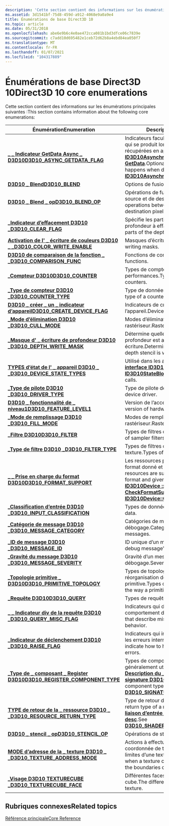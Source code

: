 ```yaml
---
description: 'Cette section contient des informations sur les énumérations principales suivantes :'
ms.assetid: 3d1541bf-75d8-459d-a912-4068e9a0a9e4
title: Énumérations de base Direct3D 10
ms.topic: article
ms.date: 05/31/2018
ms.openlocfilehash: abe6e9b6c4e0ae472cca081b1bd3dfce06c7839e
ms.sourcegitcommit: c7add10d695482e1ceb72d62b8a4ebd84ea050f7
ms.translationtype: MT
ms.contentlocale: fr-FR
ms.lasthandoff: 01/07/2021
ms.locfileid: "104317889"
---
```

# <a name="direct3d-10-core-enumerations"></a><span data-ttu-id="92e92-103">Énumérations de base Direct3D 10</span><span class="sxs-lookup"><span data-stu-id="92e92-103">Direct3D 10 core enumerations</span></span>

<span data-ttu-id="92e92-104">Cette section contient des informations sur les énumérations principales suivantes :</span><span class="sxs-lookup"><span data-stu-id="92e92-104">This section contains information about the following core enumerations:</span></span>



| <span data-ttu-id="92e92-105">Énumération</span><span class="sxs-lookup"><span data-stu-id="92e92-105">Enumeration</span></span>                                                               | <span data-ttu-id="92e92-106">Description</span><span class="sxs-lookup"><span data-stu-id="92e92-106">Description</span></span>                                                                                                                                         |
|---------------------------------------------------------------------------|-----------------------------------------------------------------------------------------------------------------------------------------------------|
| [<span data-ttu-id="92e92-107">**\_ \_ Indicateur GetData Async \_ D3D10**</span><span class="sxs-lookup"><span data-stu-id="92e92-107">**D3D10\_ASYNC\_GETDATA\_FLAG**</span></span>](/windows/desktop/api/D3D10/ne-d3d10-d3d10_async_getdata_flag)           | <span data-ttu-id="92e92-108">Indicateurs facultatifs qui contrôlent ce qui se produit lorsque les données sont récupérées en appelant [**ID3D10Asynchronous :: GetData**](/windows/desktop/api/D3D10/nf-d3d10-id3d10asynchronous-getdata).</span><span class="sxs-lookup"><span data-stu-id="92e92-108">Optional flags that control what happens when data is retrieved by calling [**ID3D10Asynchronous::GetData**](/windows/desktop/api/D3D10/nf-d3d10-id3d10asynchronous-getdata).</span></span>       |
| [<span data-ttu-id="92e92-109">**D3D10 \_ Blend**</span><span class="sxs-lookup"><span data-stu-id="92e92-109">**D3D10\_BLEND**</span></span>](/windows/desktop/api/D3D10/ne-d3d10-d3d10_blend)                                       | <span data-ttu-id="92e92-110">Options de fusion.</span><span class="sxs-lookup"><span data-stu-id="92e92-110">Blend options.</span></span>                                                                                                                                      |
| [<span data-ttu-id="92e92-111">**D3D10 \_ Blend \_ op**</span><span class="sxs-lookup"><span data-stu-id="92e92-111">**D3D10\_BLEND\_OP**</span></span>](/windows/desktop/api/D3D10/ne-d3d10-d3d10_blend_op)                                | <span data-ttu-id="92e92-112">Opérations de fusion entre les pixels source et de destination.</span><span class="sxs-lookup"><span data-stu-id="92e92-112">Blending operations between source and destination pixels.</span></span>                                                                                          |
| [<span data-ttu-id="92e92-113">**\_Indicateur d’effacement D3D10 \_**</span><span class="sxs-lookup"><span data-stu-id="92e92-113">**D3D10\_CLEAR\_FLAG**</span></span>](/windows/desktop/api/D3D10/ne-d3d10-d3d10_clear_flag)                            | <span data-ttu-id="92e92-114">Spécifie les parties du stencil de profondeur à effacer.</span><span class="sxs-lookup"><span data-stu-id="92e92-114">Specifies which parts of the depth stencil to clear.</span></span>                                                                                                |
| [<span data-ttu-id="92e92-115">**Activation de l' \_ écriture de couleurs D3D10 \_ \_**</span><span class="sxs-lookup"><span data-stu-id="92e92-115">**D3D10\_COLOR\_WRITE\_ENABLE**</span></span>](/windows/desktop/api/D3D10/ne-d3d10-d3d10_color_write_enable)           | <span data-ttu-id="92e92-116">Masques d’écriture de couleurs.</span><span class="sxs-lookup"><span data-stu-id="92e92-116">Color writing masks.</span></span>                                                                                                                                |
| [<span data-ttu-id="92e92-117">**D3D10 de comparaison de la fonction \_ \_**</span><span class="sxs-lookup"><span data-stu-id="92e92-117">**D3D10\_COMPARISON\_FUNC**</span></span>](/windows/desktop/api/D3D10/ne-d3d10-d3d10_comparison_func)                  | <span data-ttu-id="92e92-118">Fonctions de comparaison.</span><span class="sxs-lookup"><span data-stu-id="92e92-118">Comparison functions.</span></span>                                                                                                                               |
| [<span data-ttu-id="92e92-119">**\_Compteur D3D10**</span><span class="sxs-lookup"><span data-stu-id="92e92-119">**D3D10\_COUNTER**</span></span>](/windows/desktop/api/D3D10/ne-d3d10-d3d10_counter)                                   | <span data-ttu-id="92e92-120">Types de compteurs de performances.</span><span class="sxs-lookup"><span data-stu-id="92e92-120">Types of performance counters.</span></span>                                                                                                                      |
| [<span data-ttu-id="92e92-121">**\_Type de compteur D3D10 \_**</span><span class="sxs-lookup"><span data-stu-id="92e92-121">**D3D10\_COUNTER\_TYPE**</span></span>](/windows/desktop/api/D3D10/ne-d3d10-d3d10_counter_type)                        | <span data-ttu-id="92e92-122">Type de données d’un compteur.</span><span class="sxs-lookup"><span data-stu-id="92e92-122">Data type of a counter.</span></span>                                                                                                                             |
| [<span data-ttu-id="92e92-123">**D3D10 \_ créer \_ un \_ indicateur d’appareil**</span><span class="sxs-lookup"><span data-stu-id="92e92-123">**D3D10\_CREATE\_DEVICE\_FLAG**</span></span>](/windows/desktop/api/D3D10/ne-d3d10-d3d10_create_device_flag)           | <span data-ttu-id="92e92-124">Indicateurs de création de l’appareil.</span><span class="sxs-lookup"><span data-stu-id="92e92-124">Device creation flags.</span></span>                                                                                                                              |
| [<span data-ttu-id="92e92-125">**\_Mode d’élimination D3D10 \_**</span><span class="sxs-lookup"><span data-stu-id="92e92-125">**D3D10\_CULL\_MODE**</span></span>](/windows/desktop/api/D3D10/ne-d3d10-d3d10_cull_mode)                              | <span data-ttu-id="92e92-126">Modes d’élimination du rastériseur.</span><span class="sxs-lookup"><span data-stu-id="92e92-126">Rasterizer cull modes.</span></span>                                                                                                                              |
| [<span data-ttu-id="92e92-127">**\_Masque d' \_ écriture de profondeur D3D10 \_**</span><span class="sxs-lookup"><span data-stu-id="92e92-127">**D3D10\_DEPTH\_WRITE\_MASK**</span></span>](/windows/desktop/api/D3D10/ne-d3d10-d3d10_depth_write_mask)               | <span data-ttu-id="92e92-128">Détermine quelle partie du stencil de profondeur est accessible en écriture.</span><span class="sxs-lookup"><span data-stu-id="92e92-128">Determines which portion of the depth stencil is writable.</span></span>                                                                                          |
| [<span data-ttu-id="92e92-129">**TYPES d’état de l' \_ appareil D3D10 \_ \_**</span><span class="sxs-lookup"><span data-stu-id="92e92-129">**D3D10\_DEVICE\_STATE\_TYPES**</span></span>](/windows/desktop/api/D3D10Effect/ne-d3d10effect-d3d10_device_state_types)           | <span data-ttu-id="92e92-130">Utilisé dans les appels de fonction d' [**interface ID3D10StateBlock**](/windows/desktop/api/d3d10effect/nn-d3d10effect-id3d10stateblock) .</span><span class="sxs-lookup"><span data-stu-id="92e92-130">Used in [**ID3D10StateBlock Interface**](/windows/desktop/api/d3d10effect/nn-d3d10effect-id3d10stateblock) function calls.</span></span>                                                                      |
| [<span data-ttu-id="92e92-131">**\_Type de pilote D3D10 \_**</span><span class="sxs-lookup"><span data-stu-id="92e92-131">**D3D10\_DRIVER\_TYPE**</span></span>](/windows/desktop/api/D3D10misc/ne-d3d10misc-d3d10_driver_type)                          | <span data-ttu-id="92e92-132">Type de pilote de périphérique.</span><span class="sxs-lookup"><span data-stu-id="92e92-132">Type of device driver.</span></span>                                                                                                                              |
| [<span data-ttu-id="92e92-133">**D3D10 \_ fonctionnalité de \_ niveau1**</span><span class="sxs-lookup"><span data-stu-id="92e92-133">**D3D10\_FEATURE\_LEVEL1**</span></span>](/windows/desktop/api/D3D10_1/ne-d3d10_1-d3d10_feature_level1)                    | <span data-ttu-id="92e92-134">Version de l’accélération matérielle.</span><span class="sxs-lookup"><span data-stu-id="92e92-134">The version of hardware acceleration.</span></span>                                                                                                               |
| [<span data-ttu-id="92e92-135">**\_Mode de remplissage D3D10 \_**</span><span class="sxs-lookup"><span data-stu-id="92e92-135">**D3D10\_FILL\_MODE**</span></span>](/windows/desktop/api/D3D10/ne-d3d10-d3d10_fill_mode)                              | <span data-ttu-id="92e92-136">Modes de remplissage de rastériseur.</span><span class="sxs-lookup"><span data-stu-id="92e92-136">Rasterizer fill modes.</span></span>                                                                                                                              |
| [<span data-ttu-id="92e92-137">**\_Filtre D3D10**</span><span class="sxs-lookup"><span data-stu-id="92e92-137">**D3D10\_FILTER**</span></span>](/windows/desktop/api/D3D10/ne-d3d10-d3d10_filter)                                     | <span data-ttu-id="92e92-138">Types de filtres d’échantillonnage.</span><span class="sxs-lookup"><span data-stu-id="92e92-138">Types of sampler filters.</span></span>                                                                                                                           |
| [<span data-ttu-id="92e92-139">**\_Type de filtre D3D10 \_**</span><span class="sxs-lookup"><span data-stu-id="92e92-139">**D3D10\_FILTER\_TYPE**</span></span>](/windows/desktop/api/D3D10/ne-d3d10-d3d10_filter_type)                          | <span data-ttu-id="92e92-140">Types de filtres d’échantillonnage de texture.</span><span class="sxs-lookup"><span data-stu-id="92e92-140">Types of texture-sampling filters.</span></span>                                                                                                                  |
| [<span data-ttu-id="92e92-141">**\_ \_ Prise en charge du format D3D10**</span><span class="sxs-lookup"><span data-stu-id="92e92-141">**D3D10\_FORMAT\_SUPPORT**</span></span>](/windows/desktop/api/D3D10/ne-d3d10-d3d10_format_support)                    | <span data-ttu-id="92e92-142">Les ressources prises en charge pour un format donné et un appareil donné.</span><span class="sxs-lookup"><span data-stu-id="92e92-142">Which resources are supported for a given format and given device.</span></span> <span data-ttu-id="92e92-143">Consultez [**ID3D10Device :: CheckFormatSupport**](/windows/desktop/api/D3D10/nf-d3d10-id3d10device-checkformatsupport).</span><span class="sxs-lookup"><span data-stu-id="92e92-143">See [**ID3D10Device::CheckFormatSupport**](/windows/desktop/api/D3D10/nf-d3d10-id3d10device-checkformatsupport).</span></span> |
| [<span data-ttu-id="92e92-144">**\_Classification d’entrée D3D10 \_**</span><span class="sxs-lookup"><span data-stu-id="92e92-144">**D3D10\_INPUT\_CLASSIFICATION**</span></span>](/windows/desktop/api/D3D10/ne-d3d10-d3d10_input_classification)        | <span data-ttu-id="92e92-145">Types de données d’entrée.</span><span class="sxs-lookup"><span data-stu-id="92e92-145">Types of input data.</span></span>                                                                                                                                |
| [<span data-ttu-id="92e92-146">**\_Catégorie de message D3D10 \_**</span><span class="sxs-lookup"><span data-stu-id="92e92-146">**D3D10\_MESSAGE\_CATEGORY**</span></span>](/windows/desktop/api/d3d10sdklayers/ne-d3d10sdklayers-d3d10_message_category)                | <span data-ttu-id="92e92-147">Catégories de messages de débogage.</span><span class="sxs-lookup"><span data-stu-id="92e92-147">Categories of debug messages.</span></span>                                                                                                                       |
| [<span data-ttu-id="92e92-148">**\_ID de message D3D10 \_**</span><span class="sxs-lookup"><span data-stu-id="92e92-148">**D3D10\_MESSAGE\_ID**</span></span>](/windows/desktop/api/d3d10sdklayers/ne-d3d10sdklayers-d3d10_message_id)                            | <span data-ttu-id="92e92-149">ID unique d’un message de débogage.</span><span class="sxs-lookup"><span data-stu-id="92e92-149">A debug message's unique ID.</span></span>                                                                                                                        |
| [<span data-ttu-id="92e92-150">**\_Gravité du message D3D10 \_**</span><span class="sxs-lookup"><span data-stu-id="92e92-150">**D3D10\_MESSAGE\_SEVERITY**</span></span>](/windows/desktop/api/d3d10sdklayers/ne-d3d10sdklayers-d3d10_message_severity)                | <span data-ttu-id="92e92-151">Gravité d’un message de débogage.</span><span class="sxs-lookup"><span data-stu-id="92e92-151">Severity of a debug message.</span></span>                                                                                                                        |
| <span data-ttu-id="92e92-152">[**\_Topologie primitive \_ D3D10**](/previous-versions/windows/desktop/legacy/bb205334(v=vs.85))</span><span class="sxs-lookup"><span data-stu-id="92e92-152">[**D3D10\_PRIMITIVE\_TOPOLOGY**](/previous-versions/windows/desktop/legacy/bb205334(v=vs.85))</span></span>            | <span data-ttu-id="92e92-153">Types de topologie primitive ou mode de réorganisation des données d’une primitive.</span><span class="sxs-lookup"><span data-stu-id="92e92-153">Types of primitive topology or the way a primitive's data is arranged.</span></span>                                                                              |
| [<span data-ttu-id="92e92-154">**\_Requête D3D10**</span><span class="sxs-lookup"><span data-stu-id="92e92-154">**D3D10\_QUERY**</span></span>](/windows/desktop/api/D3D10/ne-d3d10-d3d10_query)                                       | <span data-ttu-id="92e92-155">Types de requêtes.</span><span class="sxs-lookup"><span data-stu-id="92e92-155">Types of queries.</span></span>                                                                                                                                   |
| [<span data-ttu-id="92e92-156">**\_ \_ Indicateur div de la requête D3D10 \_**</span><span class="sxs-lookup"><span data-stu-id="92e92-156">**D3D10\_QUERY\_MISC\_FLAG**</span></span>](/windows/desktop/api/D3D10/ne-d3d10-d3d10_query_misc_flag)                 | <span data-ttu-id="92e92-157">Indicateurs qui décrivent le comportement des requêtes divers.</span><span class="sxs-lookup"><span data-stu-id="92e92-157">Flags that describe miscellaneous query behavior.</span></span>                                                                                                   |
| [<span data-ttu-id="92e92-158">**\_Indicateur de déclenchement D3D10 \_**</span><span class="sxs-lookup"><span data-stu-id="92e92-158">**D3D10\_RAISE\_FLAG**</span></span>](/windows/desktop/api/D3D10/ne-d3d10-d3d10_raise_flag)                            | <span data-ttu-id="92e92-159">Indicateurs qui indiquent comment gérer les erreurs internes du pilote.</span><span class="sxs-lookup"><span data-stu-id="92e92-159">Flags that indicate how to handle internal driver errors.</span></span>                                                                                           |
| [<span data-ttu-id="92e92-160">**\_Type de \_ composant \_ Register D3D10**</span><span class="sxs-lookup"><span data-stu-id="92e92-160">**D3D10\_REGISTER\_COMPONENT\_TYPE**</span></span>](/windows/win32/api/d3dcommon/ne-d3dcommon-d3d_register_component_type) | <span data-ttu-id="92e92-161">Types de composant de Registre, généralement utilisés dans la [**\_ Description du \_ paramètre \_ de signature D3D10**](/windows/desktop/api/D3D10Shader/ns-d3d10shader-d3d10_signature_parameter_desc).</span><span class="sxs-lookup"><span data-stu-id="92e92-161">The register component types, usually used in [**D3D10\_SIGNATURE\_PARAMETER\_DESC**](/windows/desktop/api/D3D10Shader/ns-d3d10shader-d3d10_signature_parameter_desc).</span></span>                          |
| [<span data-ttu-id="92e92-162">**TYPE de retour de la \_ ressource D3D10 \_ \_**</span><span class="sxs-lookup"><span data-stu-id="92e92-162">**D3D10\_RESOURCE\_RETURN\_TYPE**</span></span>](/windows/win32/api/d3dcommon/ne-d3dcommon-d3d_resource_return_type)       | <span data-ttu-id="92e92-163">Type de retour d’une ressource.</span><span class="sxs-lookup"><span data-stu-id="92e92-163">The return type of a resource.</span></span> <span data-ttu-id="92e92-164">Consultez [**la \_ \_ liaison d’entrée de nuanceur D3D10 \_ \_ desc**](/windows/desktop/api/D3D10Shader/ns-d3d10shader-d3d10_shader_input_bind_desc).</span><span class="sxs-lookup"><span data-stu-id="92e92-164">See [**D3D10\_SHADER\_INPUT\_BIND\_DESC**](/windows/desktop/api/D3D10Shader/ns-d3d10shader-d3d10_shader_input_bind_desc).</span></span>                                        |
| [<span data-ttu-id="92e92-165">**D3D10 \_ stencil \_ op**</span><span class="sxs-lookup"><span data-stu-id="92e92-165">**D3D10\_STENCIL\_OP**</span></span>](/windows/desktop/api/D3D10/ne-d3d10-d3d10_stencil_op)                            | <span data-ttu-id="92e92-166">Opérations de stencil.</span><span class="sxs-lookup"><span data-stu-id="92e92-166">Stencil operations.</span></span>                                                                                                                                 |
| [<span data-ttu-id="92e92-167">**MODE d’adresse de la \_ texture D3D10 \_ \_**</span><span class="sxs-lookup"><span data-stu-id="92e92-167">**D3D10\_TEXTURE\_ADDRESS\_MODE**</span></span>](/windows/desktop/api/D3D10/ne-d3d10-d3d10_texture_address_mode)       | <span data-ttu-id="92e92-168">Actions à effectuer quand une coordonnée de texture est en dehors des limites d’une texture.</span><span class="sxs-lookup"><span data-stu-id="92e92-168">Actions to perform when a texture coordinate is outside of the boundaries of a texture.</span></span>                                                             |
| [<span data-ttu-id="92e92-169">**\_Visage D3D10 TEXTURECUBE \_**</span><span class="sxs-lookup"><span data-stu-id="92e92-169">**D3D10\_TEXTURECUBE\_FACE**</span></span>](/windows/desktop/api/D3D10/ne-d3d10-d3d10_texturecube_face)                | <span data-ttu-id="92e92-170">Différentes faces d’une texture de cube.</span><span class="sxs-lookup"><span data-stu-id="92e92-170">The different faces of a cube texture.</span></span>                                                                                                              |



 

## <a name="related-topics"></a><span data-ttu-id="92e92-171">Rubriques connexes</span><span class="sxs-lookup"><span data-stu-id="92e92-171">Related topics</span></span>

<dl> <dt>

[<span data-ttu-id="92e92-172">Référence principale</span><span class="sxs-lookup"><span data-stu-id="92e92-172">Core Reference</span></span>](d3d10-graphics-reference-d3d10-core.md)
</dt> </dl>

 

 
